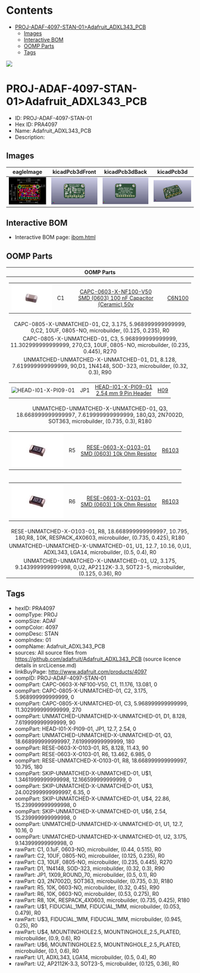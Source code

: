 



Contents
========

* [PROJ-ADAF-4097-STAN-01>Adafruit_ADXL343_PCB](#proj-adaf-4097-stan-01adafruit_adxl343_pcb)
	* [Images](#images)
	* [Interactive BOM](#interactive-bom)
	* [OOMP Parts](#oomp-parts)
	* [Tags](#tags)
  
![][im]
# PROJ-ADAF-4097-STAN-01>Adafruit_ADXL343_PCB

- ID: PROJ-ADAF-4097-STAN-01
- Hex ID: PRA4097
- Name: Adafruit_ADXL343_PCB
- Description: 

## Images
  
  

|eagleImage|kicadPcb3dFront|kicadPcb3dBack|kicadPcb3d|
| :---: | :---: | :---: | :---: |
|[![eagleImage](eagleImage_140.png)](eagleImage_600.png)|[![kicadPcb3dFront](kicadPcb3dFront_140.png)](kicadPcb3dFront_600.png)|[![kicadPcb3dBack](kicadPcb3dBack_140.png)](kicadPcb3dBack_600.png)|[![kicadPcb3d](kicadPcb3d_140.png)](kicadPcb3d_600.png)|

## Interactive BOM

- Interactive BOM page: [ibom.html](kicad/bom/ibom.html)

## OOMP Parts
  

|OOMP Parts|
| :---: |
|<table><tr><td>![CAPC-0603-X-NF100-V50](https://raw.githubusercontent.com/oomlout/oomlout_OOMP_parts/main/CAPC-0603-X-NF100-V50/image_140.jpg)</td><td> C1</td><td>[CAPC-0603-X-NF100-V50<br>SMD (0603) 100 nF Capacitor (Ceramic) 50v](https://github.com/oomlout/oomlout_OOMP_parts/tree/main/CAPC-0603-X-NF100-V50/)</td><td>[C6N100](https://github.com/oomlout/oomlout_OOMP_parts/tree/main/CAPC-0603-X-NF100-V50/)</td></tr></table>|
|CAPC-0805-X-UNMATCHED-01, C2, 3.175, 5.968999999999999, 0,C2, 10UF, 0805-NO, microbuilder, (0.125, 0.235), R0|
|CAPC-0805-X-UNMATCHED-01, C3, 5.968999999999999, 11.302999999999999, 270,C3, 10UF, 0805-NO, microbuilder, (0.235, 0.445), R270|
|UNMATCHED-UNMATCHED-X-UNMATCHED-01, D1, 8.128, 7.619999999999999, 90,D1, 1N4148, SOD-323, microbuilder, (0.32, 0.3), R90|
|<table><tr><td>![HEAD-I01-X-PI09-01](https://raw.githubusercontent.com/oomlout/oomlout_OOMP_parts/main/HEAD-I01-X-PI09-01/image_140.jpg)</td><td> JP1</td><td>[HEAD-I01-X-PI09-01<br>2.54 mm 9 Pin Header](https://github.com/oomlout/oomlout_OOMP_parts/tree/main/HEAD-I01-X-PI09-01/)</td><td>[H09](https://github.com/oomlout/oomlout_OOMP_parts/tree/main/HEAD-I01-X-PI09-01/)</td></tr></table>|
|UNMATCHED-UNMATCHED-X-UNMATCHED-01, Q3, 18.668999999999997, 7.619999999999999, 180,Q3, 2N7002D, SOT363, microbuilder, (0.735, 0.3), R180|
|<table><tr><td>![RESE-0603-X-O103-01](https://raw.githubusercontent.com/oomlout/oomlout_OOMP_parts/main/RESE-0603-X-O103-01/image_140.jpg)</td><td> R5</td><td>[RESE-0603-X-O103-01<br>SMD (0603) 10k Ohm Resistor](https://github.com/oomlout/oomlout_OOMP_parts/tree/main/RESE-0603-X-O103-01/)</td><td>[R6103](https://github.com/oomlout/oomlout_OOMP_parts/tree/main/RESE-0603-X-O103-01/)</td></tr></table>|
|<table><tr><td>![RESE-0603-X-O103-01](https://raw.githubusercontent.com/oomlout/oomlout_OOMP_parts/main/RESE-0603-X-O103-01/image_140.jpg)</td><td> R6</td><td>[RESE-0603-X-O103-01<br>SMD (0603) 10k Ohm Resistor](https://github.com/oomlout/oomlout_OOMP_parts/tree/main/RESE-0603-X-O103-01/)</td><td>[R6103](https://github.com/oomlout/oomlout_OOMP_parts/tree/main/RESE-0603-X-O103-01/)</td></tr></table>|
|RESE-UNMATCHED-X-O103-01, R8, 18.668999999999997, 10.795, 180,R8, 10K, RESPACK_4X0603, microbuilder, (0.735, 0.425), R180|
|UNMATCHED-UNMATCHED-X-UNMATCHED-01, U1, 12.7, 10.16, 0,U1, ADXL343, LGA14, microbuilder, (0.5, 0.4), R0|
|UNMATCHED-UNMATCHED-X-UNMATCHED-01, U2, 3.175, 9.143999999999998, 0,U2, AP2112K-3.3, SOT23-5, microbuilder, (0.125, 0.36), R0|

## Tags

- hexID: PRA4097
- oompType: PROJ
- oompSize: ADAF
- oompColor: 4097
- oompDesc: STAN
- oompIndex: 01
- oompName: Adafruit_ADXL343_PCB
- sources: All source files from https://github.com/adafruit/Adafruit_ADXL343_PCB (source licence details in srcLicense.md)
- linkBuyPage: http://www.adafruit.com/products/4097
- oompID: PROJ-ADAF-4097-STAN-01
- oompPart: CAPC-0603-X-NF100-V50, C1, 11.176, 13.081, 0
- oompPart: CAPC-0805-X-UNMATCHED-01, C2, 3.175, 5.968999999999999, 0
- oompPart: CAPC-0805-X-UNMATCHED-01, C3, 5.968999999999999, 11.302999999999999, 270
- oompPart: UNMATCHED-UNMATCHED-X-UNMATCHED-01, D1, 8.128, 7.619999999999999, 90
- oompPart: HEAD-I01-X-PI09-01, JP1, 12.7, 2.54, 0
- oompPart: UNMATCHED-UNMATCHED-X-UNMATCHED-01, Q3, 18.668999999999997, 7.619999999999999, 180
- oompPart: RESE-0603-X-O103-01, R5, 8.128, 11.43, 90
- oompPart: RESE-0603-X-O103-01, R6, 13.462, 6.985, 0
- oompPart: RESE-UNMATCHED-X-O103-01, R8, 18.668999999999997, 10.795, 180
- oompPart: SKIP-UNMATCHED-X-UNMATCHED-01, U$1, 1.3461999999999998, 12.166599999999999, 0
- oompPart: SKIP-UNMATCHED-X-UNMATCHED-01, U$3, 24.002999999999997, 6.35, 0
- oompPart: SKIP-UNMATCHED-X-UNMATCHED-01, U$4, 22.86, 15.239999999999998, 0
- oompPart: SKIP-UNMATCHED-X-UNMATCHED-01, U$6, 2.54, 15.239999999999998, 0
- oompPart: UNMATCHED-UNMATCHED-X-UNMATCHED-01, U1, 12.7, 10.16, 0
- oompPart: UNMATCHED-UNMATCHED-X-UNMATCHED-01, U2, 3.175, 9.143999999999998, 0
- rawPart: C1, 0.1uF, 0603-NO, microbuilder, (0.44, 0.515), R0
- rawPart: C2, 10UF, 0805-NO, microbuilder, (0.125, 0.235), R0
- rawPart: C3, 10UF, 0805-NO, microbuilder, (0.235, 0.445), R270
- rawPart: D1, 1N4148, SOD-323, microbuilder, (0.32, 0.3), R90
- rawPart: JP1, 1X09_ROUND_70, microbuilder, (0.5, 0.1), R0
- rawPart: Q3, 2N7002D, SOT363, microbuilder, (0.735, 0.3), R180
- rawPart: R5, 10K, 0603-NO, microbuilder, (0.32, 0.45), R90
- rawPart: R6, 10K, 0603-NO, microbuilder, (0.53, 0.275), R0
- rawPart: R8, 10K, RESPACK_4X0603, microbuilder, (0.735, 0.425), R180
- rawPart: U$1, FIDUCIAL_1MM, FIDUCIAL_1MM, microbuilder, (0.053, 0.479), R0
- rawPart: U$3, FIDUCIAL_1MM, FIDUCIAL_1MM, microbuilder, (0.945, 0.25), R0
- rawPart: U$4, MOUNTINGHOLE2.5, MOUNTINGHOLE_2.5_PLATED, microbuilder, (0.9, 0.6), R0
- rawPart: U$6, MOUNTINGHOLE2.5, MOUNTINGHOLE_2.5_PLATED, microbuilder, (0.1, 0.6), R0
- rawPart: U1, ADXL343, LGA14, microbuilder, (0.5, 0.4), R0
- rawPart: U2, AP2112K-3.3, SOT23-5, microbuilder, (0.125, 0.36), R0



[im]: kicadPcb3d_450.png
